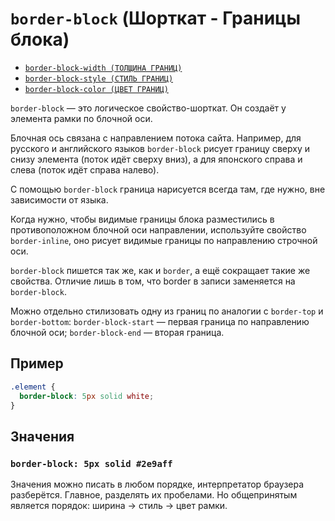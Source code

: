 # `border-block` (Шорткат - Границы блока)

- [`border-block-width (ТОЛЩИНА ГРАНИЦ)`](<./border-block-width (ТОЛЩИНА ГРАНИЦ).md>)
- [`border-block-style (СТИЛЬ ГРАНИЦ)`](<./border-block-style (СТИЛЬ ГРАНИЦ).md>)
- [`border-block-color (ЦВЕТ ГРАНИЦ)`](<./border-block-color (ЦВЕТ ГРАНИЦ).md>)

`border-block` — это логическое свойство-шорткат. Он создаёт у элемента рамки по блочной оси.

Блочная ось связана с направлением потока сайта. Например, для русского и английского языков `border-block` рисует границу сверху и снизу элемента (поток идёт сверху вниз), а для японского справа и слева (поток идёт справа налево).

С помощью `border-block` граница нарисуется всегда там, где нужно, вне зависимости от языка.

Когда нужно, чтобы видимые границы блока разместились в противоположном блочной оси направлении, используйте свойство `border-inline`, оно рисует видимые границы по направлению строчной оси.

`border-block` пишется так же, как и `border`, а ещё сокращает такие же свойства. Отличие лишь в том, что border в записи заменяется на `border-block`.

Можно отдельно стилизовать одну из границ по аналогии с `border-top` и `border-bottom`:
`border-block-start` — первая граница по направлению блочной оси; `border-block-end` — вторая граница.

## Пример

```css
.element {
  border-block: 5px solid white;
}
```

## Значения

### `border-block: 5px solid #2e9aff`

Значения можно писать в любом порядке, интерпретатор браузера разберётся. Главное, разделять их пробелами. Но общепринятым является порядок: ширина → стиль → цвет рамки.
